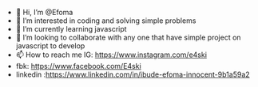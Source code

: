 - 👋 Hi, I’m @Efoma
- 👀 I’m interested in coding and solving simple problems
- 🌱 I’m currently learning javascript
- 💞️ I’m looking to collaborate with any one that have simple project on javascript to develop
- 📫 How to reach me IG: https://www.instagram.com/e4ski
-  fbk: https://www.facebook.com/E4ski 
- linkedin :https://www.linkedin.com/in/ibude-efoma-innocent-9b1a59a2

<!---
Efoma/Efoma is a ✨ special ✨ repository because its `README.md` (this file) appears on your GitHub profile.
You can click the Preview link to take a look at your changes.
--->
